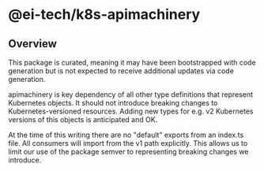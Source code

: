 # @ei-tech/k8s-apimachinery

## Overview
This package is curated, meaning it may have been bootstrapped with code generation but is not expected to receive additional updates via code generation.

apimachinery is key dependency of all other type definitions that represent Kubernetes objects. It should not introduce breaking changes to Kubernetes-versioned resources. Adding new types for e.g. v2 Kubernetes versions of this objects is anticipated and OK.

At the time of this writing there are no "default" exports from an index.ts file. All consumers will import from the v1 path explicitly. This allows us to limit our use of the package semver to representing breaking changes we introduce.

